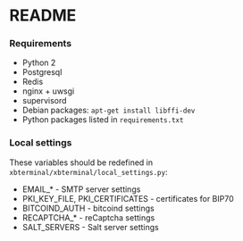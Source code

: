 # README

### Requirements

* Python 2
* Postgresql
* Redis
* nginx + uwsgi
* supervisord
* Debian packages: `apt-get install libffi-dev`
* Python packages listed in `requirements.txt`

### Local settings

These variables should be redefined in `xbterminal/xbterminal/local_settings.py`:

* EMAIL_* - SMTP server settings
* PKI_KEY_FILE, PKI_CERTIFICATES - certificates for BIP70
* BITCOIND_AUTH - bitcoind settings
* RECAPTCHA_* - reCaptcha settings
* SALT_SERVERS - Salt server settings
